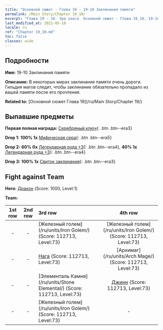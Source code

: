 ```yaml
---
title: "Основной сюжет - Глава 19 - 19-10 Заклинания памяти"
permalink: /Main Story/Chapter 19_10/
excerpt: "Глава 19 - 10. Эра хаоса  Основной сюжет - Глава 19_10. 19-10 Заклинания памяти"
last_modified_at: 2021-05-18
locale: ru
ref: "Chapter 19_10.md"
toc: false
classes: wide
---
```


## Подробности

 **Имя:** 19-10 Заклинания памяти

 **Описание:** В некоторых мирах заклинания памяти очень дороги. Гильдия магов следит, чтобы заклинание обязательно пропадало из вашей памяти после его прочтения.

 **Related to:** [Основной сюжет Глава 19](/ru/Main Story/Chapter 19/)

## Выпавшие предметы

 **Первая полная награда:** [Серебряный ключ](/ItemsRU/con_693/){: .btn .btn--era3}

 **Drop 1:** **100% 1x** [Мифическая сера](/ItemsRU/mat_64/){: .btn .btn--era5}

 **Drop 2:** **60% 0x** [Легендарная руда +3](/ItemsRU/mat_54/){: .btn .btn--era4}, **40% 1x** [Легендарная руда +3](/ItemsRU/mat_54/){: .btn .btn--era4}

 **Drop 3:** **100% 1x** [Свиток заклинания](/ItemsRU/con_694/){: .btn .btn--era3}


## Fight against Team
 **Hero:** [Дракон](/ru/heroes/Dracon/) (Score: 1000, Level:1)

 **Team:**


  | 1st row | 2nd row | 3rd row | 4th row |
  |:----:|:----:|:----|:----:|
  | - | - | [Железный голем](/ru/units/Iron Golem/) (Score: 112713, Level:73)  | [Железный голем](/ru/units/Iron Golem/) (Score: 112713, Level:73)  |
  | - | - | [Нага](/ru/units/Naga/) (Score: 112713, Level:73)  | [Архимаг](/ru/units/Arch Mage/) (Score: 112713, Level:73)  |
  | - | - | [Элементаль Камня](/ru/units/Stone Elemental/) (Score: 112713, Level:73)  | [Джинн](/ru/units/Genie/) (Score: 112713, Level:73)  |
  | - | - | [Железный голем](/ru/units/Iron Golem/) (Score: 112713, Level:73)  | - |


